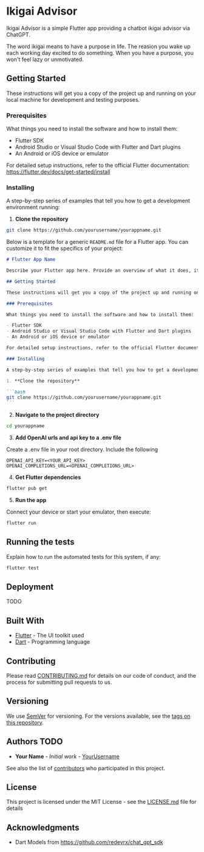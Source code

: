 # Ikigai Advisor

Ikigai Advisor is a simple Flutter app providing a chatbot ikigai advisor via ChatGPT.

The word ikigai means to have a purpose in life. The reasion you wake up each working day excited to do something. When you have a purpose, you won't feel lazy or unmotivated.

## Getting Started

These instructions will get you a copy of the project up and running on your local machine for development and testing purposes.

### Prerequisites

What things you need to install the software and how to install them:

- Flutter SDK
- Android Studio or Visual Studio Code with Flutter and Dart plugins
- An Android or iOS device or emulator

For detailed setup instructions, refer to the official Flutter documentation: https://flutter.dev/docs/get-started/install

### Installing

A step-by-step series of examples that tell you how to get a development environment running:

1. **Clone the repository**

```bash
git clone https://github.com/yourusername/yourappname.git
```

Below is a template for a generic `README.md` file for a Flutter app. You can customize it to fit the specifics of your project:

````markdown
# Flutter App Name

Describe your Flutter app here. Provide an overview of what it does, its features, and any unique value it offers.

## Getting Started

These instructions will get you a copy of the project up and running on your local machine for development and testing purposes.

### Prerequisites

What things you need to install the software and how to install them:

- Flutter SDK
- Android Studio or Visual Studio Code with Flutter and Dart plugins
- An Android or iOS device or emulator

For detailed setup instructions, refer to the official Flutter documentation: https://flutter.dev/docs/get-started/install

### Installing

A step-by-step series of examples that tell you how to get a development environment running:

1. **Clone the repository**

```bash
git clone https://github.com/yourusername/yourappname.git
```
````

2. **Navigate to the project directory**

```bash
cd yourappname
```

3. **Add OpenAI urls and api key to a .env file**

Create a .env file in your root directory. Include the following

```
OPENAI_API_KEY=<YOUR_API_KEY>
OPENAI_COMPLETIONS_URL=<OPENAI_COMPLETIONS_URL>
```

4. **Get Flutter dependencies**

```bash
flutter pub get
```

5. **Run the app**

Connect your device or start your emulator, then execute:

```bash
flutter run
```

## Running the tests

Explain how to run the automated tests for this system, if any:

```bash
flutter test
```

## Deployment

TODO

## Built With

- [Flutter](https://flutter.dev/) - The UI toolkit used
- [Dart](https://dart.dev/) - Programming language

## Contributing

Please read [CONTRIBUTING.md](TODO) for details on our code of conduct, and the process for submitting pull requests to us.

## Versioning

We use [SemVer](http://semver.org/) for versioning. For the versions available, see the [tags on this repository](https://github.com/yourusername/yourappname/tags).

## Authors TODO

- **Your Name** - _Initial work_ - [YourUsername](https://github.com/YourUsername)

See also the list of [contributors](https://github.com/yourusername/yourappname/contributors) who participated in this project.

## License

This project is licensed under the MIT License - see the [LICENSE.md](LICENSE.md) file for details

## Acknowledgments

- Dart Models from https://github.com/redevrx/chat_gpt_sdk
